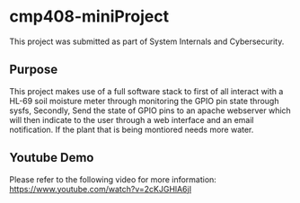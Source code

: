 # cmp408-miniProject

This project was submitted as part of System Internals and Cybersecurity.

## Purpose
This project makes use of a full software stack to first of all interact with a HL-69 soil moisture meter through monitoring the GPIO pin state through sysfs,
Secondly, Send the state of GPIO pins to an apache webserver which will then indicate to the user through a web interface and an email notification.
If the plant that is being montiored needs more water.

## Youtube Demo
Please refer to the following video for more information: https://www.youtube.com/watch?v=2cKJGHlA6jI
